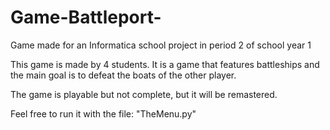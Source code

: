 # Game-Battleport-
Game made for an Informatica school project in period 2 of school year 1

This game is made by 4 students. It is a game that features battleships and the main goal is to defeat the boats of the other player.

The game is playable but not complete, but it will be remastered.

Feel free to run it with the file: "TheMenu.py"
